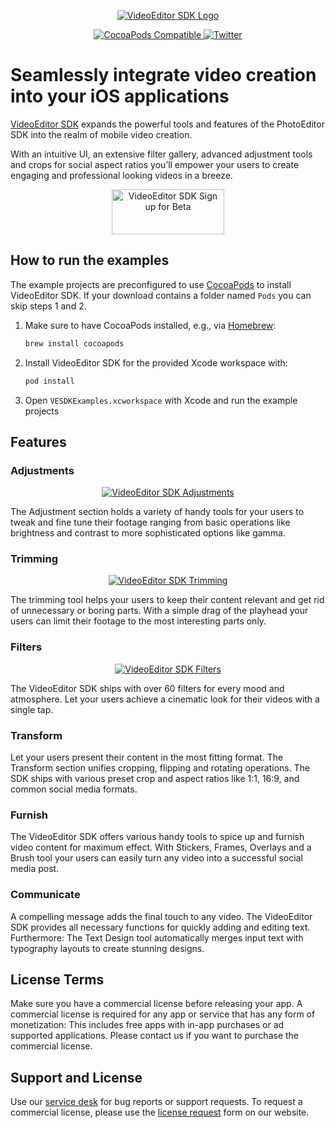 <p align="center">
    <a target="_blank" href="https://www.videoeditorsdk.com/?utm_campaign=Projects&utm_source=Github&utm_medium=VESDK&utm_content=iOS"><img src="https://video.photoeditorsdk.com/assets/img/vesdk-logo-s.svg" alt="VideoEditor SDK Logo"/></a>
</p>
<p align="center">
	<a href="https://cocoapods.org/pods/VideoEditorSDK">
		<img src="https://img.shields.io/cocoapods/v/VideoEditorSDK.svg" alt="CocoaPods Compatible">
	</a>
	<a href="http://twitter.com/VideoEditorSDK">
		<img src="https://img.shields.io/badge/twitter-@VideoEditorSDK-blue.svg?style=flat" alt="Twitter">
	</a>
</p>

# Seamlessly integrate video creation into your iOS applications

[VideoEditor SDK](https://videoeditorsdk.com/?utm_campaign=Projects&utm_source=Github&utm_medium=VESDK&utm_content=iOS&utm_term=Examples) expands the powerful tools and features of the PhotoEditor SDK into the realm of mobile video creation.

With an intuitive UI, an extensive filter gallery, advanced adjustment tools and crops for social aspect ratios you’ll empower your users to create engaging and professional looking videos in a breeze.
  
<p align="center">
    <a target="_blank" href="https://account.photoeditorsdk.com/pricing?product=vesdk&?utm_campaign=Projects&utm_source=Github&utm_medium=VESDK&utm_content=iOS&utm_term=Examples"><img src="https://github.com/imgly/vesdk-android-demo/blob/master/CTA.png" alt="VideoEditor SDK Sign up for Beta" width="180" height="72" border="0" /></a>
</p>
<p align="center">  

## How to run the examples

The example projects are preconfigured to use [CocoaPods](https://docs.videoeditorsdk.com/guides/ios/v10/introduction/getting_started#cocoapods) to install VideoEditor SDK. If your download contains a folder named `Pods` you can skip steps 1 and 2.

1. Make sure to have CocoaPods installed, e.g., via [Homebrew](https://brew.sh):
   ```sh
   brew install cocoapods 
   ```
2. Install VideoEditor SDK for the provided Xcode workspace with:
   ```sh
   pod install
   ```
3. Open `VESDKExamples.xcworkspace` with Xcode and run the example projects

## Features

### Adjustments

<p align="center">
    <a target="_blank" href="https://www.videoeditorsdk.com/?utm_campaign=Projects&utm_source=Github&utm_medium=VESDK&utm_content=iOS&utm_term=Examples"><img src="https://video.photoeditorsdk.com/assets/img/feature-adjustments.png" alt="VideoEditor SDK Adjustments"/></a>
</p>
<p align="center">

The Adjustment section holds a variety of handy tools for your users to tweak and fine tune their footage ranging from basic operations like brightness and contrast to more sophisticated options like gamma.

### Trimming

<p align="center">
    <a target="_blank" href="https://www.videoeditorsdk.com/?utm_campaign=Projects&utm_source=Github&utm_medium=VESDK&utm_content=iOS&utm_term=Examples"><img src="https://video.photoeditorsdk.com/assets/img/feature-trimming.png" alt="VideoEditor SDK Trimming"/></a>
</p>
<p align="center">

The trimming tool helps your users to keep their content relevant and get rid of unnecessary or boring parts. With a simple drag of the playhead your users can limit their footage to the most interesting parts only.

### Filters

<p align="center">
    <a target="_blank" href="https://www.videoeditorsdk.com/?utm_campaign=Projects&utm_source=Github&utm_medium=VESDK&utm_content=iOS&utm_term=Examples"><img src="https://video.photoeditorsdk.com/assets/img/feature-filters.png" alt="VideoEditor SDK Filters"/></a>
</p>
<p align="center">

The VideoEditor SDK ships with over 60 filters for every mood and atmosphere. Let your users achieve a cinematic look for their videos with a single tap.

### Transform

Let your users present their content in the most fitting format. The Transform section unifies cropping, flipping and rotating operations. The SDK ships with various preset crop and aspect ratios like 1:1, 16:9, and common social media formats.

### Furnish

The VideoEditor SDK offers various handy tools to spice up and furnish video content for maximum effect. With Stickers, Frames, Overlays and a Brush tool your users can easily turn any video into a successful social media post.

### Communicate

A compelling message adds the final touch to any video. The VideoEditor SDK provides all necessary functions for quickly adding and editing text. Furthermore: The Text Design tool automatically merges input text with typography layouts to create stunning designs.

## License Terms
Make sure you have a commercial license before releasing your app. A commercial license is required for any app or service that has any form of monetization: This includes free apps with in-app purchases or ad supported applications. Please contact us if you want to purchase the commercial license.

## Support and License
Use our [service desk](https://support.videoeditorsdk.com) for bug reports or support requests. To request a commercial license, please use the [license request](https://account.photoeditorsdk.com/pricing?product=vesdk&?utm_campaign=Projects&utm_source=Github&utm_medium=VESDK&utm_content=iOS&utm_term=Examples) form on our website.

